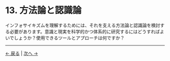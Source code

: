 # 13. 方法論と認識論

インフォサイキズムを理解するためには、それを支える方法論と認識論を検討する必要があります。意識と現実を科学的かつ体系的に研究するにはどうすればよいでしょうか？使用できるツールとアプローチは何ですか？

---
<div class="navigation-links">
<a href="../12_批判と反論/" class="nav-link prev-link">← 戻る</a> | <a href="../14_倫理のさらなる探究/" class="nav-link next-link">次へ →</a>
</div>
